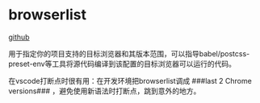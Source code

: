 # browserlist
[github](https://github.com/browserslist/browserslist)

用于指定你的项目支持的目标浏览器和其版本范围，可以指导babel/postcss-preset-env等工具将源代码编译到该配置的目标浏览器可以运行的代码。

在vscode打断点时很有用：在开发环境把browserlist调成 ###last 2 Chrome versions### ，避免使用新语法时打断点，跳到意外的地方。